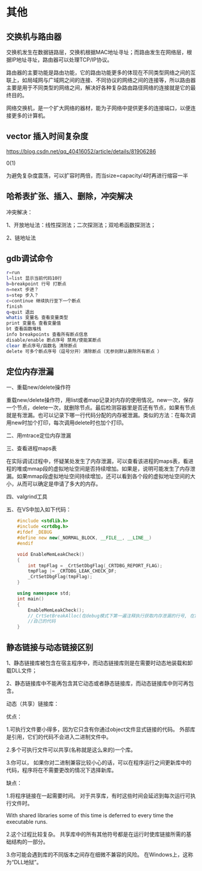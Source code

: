 # 其他

## 交换机与路由器

交换机发生在数据链路层，交换机根据MAC地址寻址；而路由发生在网络层，根据IP地址寻址，路由器可以处理TCP/IP协议。

路由器的主要功能是路由功能，它的路由功能更多的体现在不同类型网络之间的互联上，如局域网与广域网之间的连接、不同协议的网络之间的连接等，所以路由器主要是用于不同类型的网络之间，解决好各种复杂路由路径网络的连接就是它的最终目的。

网络交换机，是一个扩大网络的器材，能为子网络中提供更多的连接端口，以便连接更多的计算机。

## vector 插入时间复杂度

<https://blog.csdn.net/qq_40416052/article/details/81906286>

0(1)

为避免复杂度震荡，可以扩容时两倍，而当size=capacity/4时再进行缩容一半

## 哈希表扩张、插入、删除，冲突解决

冲突解决：

1、开放地址法：线性探测法；二次探测法；双哈希函数探测法；

2、链地址法

## gdb调试命令

``` sh
r=run
l=list 显示当前代码10行
b=breakpoint 行号 打断点
n=next 步进？
s=step 步入？
c=continue 继续执行至下一个断点
finish
q=quit 退出
whatis 变量名 查看变量类型
print 变量名 查看变量值
bt 查看函数堆栈
info breakpoints 查看所有断点信息
disable/enable 断点序号 禁用/使能某断点
clear 断点序号/函数名 清除断点
delete 可多个断点序号（逗号分开）清除断点（无参则默认删除所有断点 ）
```

## 定位内存泄漏

一、重载new/delete操作符

重载new/delete操作符，用list或者map记录对内存的使用情况。new一次，保存一个节点，delete一次，就删除节点。最后检测容器里是否还有节点，如果有节点就是有泄漏。也可以记录下哪一行代码分配的内存被泄漏。类似的方法：在每次调用new时加个打印，每次调用delete时也加个打印。

二、用mtrace定位内存泄漏

三、查看进程maps表

在实际调试过程中，怀疑某处发生了内存泄漏，可以查看该进程的maps表，看进程的堆或mmap段的虚拟地址空间是否持续增加。如果是，说明可能发生了内存泄漏。如果mmap段虚拟地址空间持续增加，还可以看到各个段的虚拟地址空间的大小，从而可以确定是申请了多大的内存。

四、valgrind工具

五、在VS中加入如下代码：

``` cpp
    #include <stdlib.h>  
    #include <crtdbg.h>  
    #ifdef _DEBUG  
    #define new new(_NORMAL_BLOCK, __FILE__, __LINE__)  
    #endif  

    void EnableMemLeakCheck()  
    {  
        int tmpFlag = _CrtSetDbgFlag(_CRTDBG_REPORT_FLAG);  
        tmpFlag |= _CRTDBG_LEAK_CHECK_DF;  
        _CrtSetDbgFlag(tmpFlag);  
    }  

    using namespace std;  
    int main()  
    {  
        EnableMemLeakCheck();  
        //_CrtSetBreakAlloc(在debug模式下第一遍注释执行获取内存泄漏的行号, 在第二遍执行时填入);  
        //自己的代码  
    }  
```

## 静态链接与动态链接区别

1、静态链接库被包含在宿主程序中，而动态链接库则是在需要时动态地装载和卸载DLL文件；

2、静态链接库中不能再包含其它动态或者静态链接库，而动态链接库中则可再包含。

动态（共享）链接库：

优点：

1.可执行文件要小得多，因为它只含有你通过object文件显式链接的代码。 外部库是引用，它们的代码不会进入二进制文件中。

2.多个可执行文件可以共享(名称就是这么来的)一个库。

3.你可以， 如果你对二进制兼容比较小心的话，可以在程序运行之间更新库中的代码，程序将在不需要更改的情况下选择新库。

缺点：

1.将程序链接在一起需要时间。 对于共享库，有时这些时间会延迟到每次运行可执行文件时。

With shared libraries some of this time is deferred to every time the executable runs.

2.这个过程比较复杂。 共享库中的所有其他符号都是在运行时使库链接所需的基础结构的一部分。

3.你可能会遇到库的不同版本之间存在细微不兼容的风险。 在Windows上，这称为“DLL地狱”。
